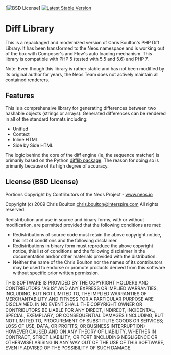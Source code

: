 [![BSD License](https://img.shields.io/github/license/mashape/apistatus.svg)]
[![Latest Stable Version](https://poser.pugx.org/neos/diff/version)](https://packagist.org/packages/neos/diff)

# Diff Library

This is a repackaged and modernized version of Chris Boulton's PHP Diff
Library. It has been transformed to the Neos namespace and is working out
of the box with Composer's and Flow's auto loading mechanism. This library
is compatible with PHP 5 (tested with 5.5 and 5.6) and PHP 7.

Note: Even though this library is rather stable and has not been modified
by its original author for years, the Neos Team does not actively maintain
all contained renderers.

## Features

This is a comprehensive library for generating differences between
two hashable objects (strings or arrays). Generated differences can be
rendered in all of the standard formats including:

 * Unified
 * Context
 * Inline HTML
 * Side by Side HTML

The logic behind the core of the diff engine (ie, the sequence matcher)
is primarily based on the Python [difflib package](https://docs.python.org/2/library/difflib.html). The reason for doing
so is primarily because of its high degree of accuracy.


## License (BSD License)

Portions Copyright by Contributors of the Neos Project - www.neos.io

Copyright (c) 2009 Chris Boulton <chris.boulton@interspire.com>
All rights reserved.

Redistribution and use in source and binary forms, with or without
modification, are permitted provided that the following conditions are met:

 - Redistributions of source code must retain the above copyright notice,
   this list of conditions and the following disclaimer.
 - Redistributions in binary form must reproduce the above copyright notice,
   this list of conditions and the following disclaimer in the documentation
   and/or other materials provided with the distribution.
 - Neither the name of the Chris Boulton nor the names of its contributors
   may be used to endorse or promote products derived from this software
   without specific prior written permission.

THIS SOFTWARE IS PROVIDED BY THE COPYRIGHT HOLDERS AND CONTRIBUTORS "AS IS"
AND ANY EXPRESS OR IMPLIED WARRANTIES, INCLUDING, BUT NOT LIMITED TO, THE
IMPLIED WARRANTIES OF MERCHANTABILITY AND FITNESS FOR A PARTICULAR PURPOSE
ARE DISCLAIMED. IN NO EVENT SHALL THE COPYRIGHT OWNER OR CONTRIBUTORS BE
LIABLE FOR ANY DIRECT, INDIRECT, INCIDENTAL, SPECIAL, EXEMPLARY, OR
CONSEQUENTIAL DAMAGES (INCLUDING, BUT NOT LIMITED TO, PROCUREMENT OF
SUBSTITUTE GOODS OR SERVICES; LOSS OF USE, DATA, OR PROFITS; OR BUSINESS
INTERRUPTION) HOWEVER CAUSED AND ON ANY THEORY OF LIABILITY, WHETHER IN
CONTRACT, STRICT LIABILITY, OR TORT (INCLUDING NEGLIGENCE OR OTHERWISE)
ARISING IN ANY WAY OUT OF THE USE OF THIS SOFTWARE, EVEN IF ADVISED OF THE
POSSIBILITY OF SUCH DAMAGE.
